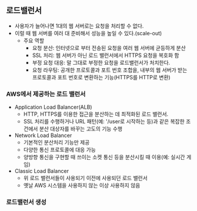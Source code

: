 ## 로드밸런서
- 사용자가 늘어나면 1대의 웹 서버로는 요청을 처리할 수 없다.
- 이럴 때 웹 서버를 여러 대 준비해서 성능을 높일 수 있다.(scale-out)
  - 주요 역할
    - 요청 분산: 인터넷으로 부터 전송된 요청을 여러 웹 서버에 균등하게 분산
    - SSL 처리: 웹 서버가 아닌 로드 밸런서에서 HTTPS 요청을 복호화 함
    - 부정 요청 대응: 말 그대로 부정한 요청을 로드밸런서가 처치한다.
    - 요청 라우팅: 공개한 프로토콜과 포트 번호 조합을, 내부의 웹 서버가 받는 프로토콜과 포트 번호로 변환하는 기능(HTTPS를 HTTP로 변환)
   
### AWS에서 제공하는 로드 밸런서
- Application Load Balancer(ALB)
  - HTTP, HTTPS를 이용한 접근을 분산하는 데 최적화된 로드 밸런서.
  - SSL 처리를 수행하거나 URL 패턴(예: '/user로 시작하는 등)과 같은 복잡한 조건에서 분산 대상자를 바꾸는 고도의 기능 수행
- Network Load Balancer
  - 기본적인 분산처리 기능만 제공
  - 다양한 통신 프로토콜에 대응 가능
  - 양방향 통신을 구현할 때 쓰이는 소켓 통신 등을 분산시킬 때 이용(예: 실시간 게임)
- Classic Load Balancer
  - 위 로드 밸런서들이 사용되기 이전에 사용되던 로드 밸런서
  - 옛날 AWS 시스템을 사용하지 않는 이상 사용하지 않음
 
### 로드밸런서 생성
